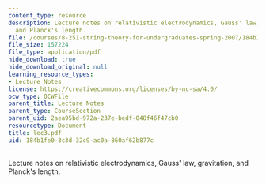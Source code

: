 ```yaml
---
content_type: resource
description: Lecture notes on relativistic electrodynamics, Gauss' law, gravitation,
  and Planck's length.
file: /courses/8-251-string-theory-for-undergraduates-spring-2007/184b1fe03c3d32c9ac0a860af62b877c_lec3.pdf
file_size: 157224
file_type: application/pdf
hide_download: true
hide_download_original: null
learning_resource_types:
- Lecture Notes
license: https://creativecommons.org/licenses/by-nc-sa/4.0/
ocw_type: OCWFile
parent_title: Lecture Notes
parent_type: CourseSection
parent_uid: 2aea95bd-972a-237e-bedf-048f46f47cb0
resourcetype: Document
title: lec3.pdf
uid: 184b1fe0-3c3d-32c9-ac0a-860af62b877c
---
```

Lecture notes on relativistic electrodynamics, Gauss' law, gravitation, and Planck's length.